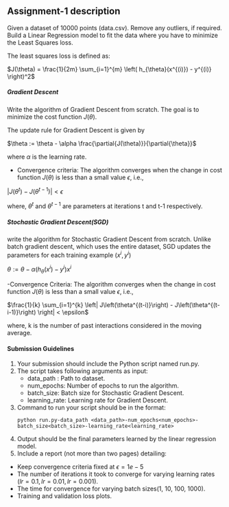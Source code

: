 ## Assignment-1 description 

Given a dataset of 10000 points (data.csv). 
Remove any outliers, if required. 
Build a Linear Regression model to fit the data where you have to minimize the Least Squares loss. 

The least squares loss is defined as:

$J(\theta) = \frac{1}{2m} \sum_{i=1}^{m} \left( h_{\theta}(x^{(i)}) - y^{(i)} \right)^2$

##### Gradient Descent 
Write the algorithm of Gradient Descent from scratch. The goal is to minimize the cost function $J(\theta)$.

The update rule for Gradient Descent is given by

$\theta := \theta - \alpha \frac{\partial{J(\theta)}}{\partial{\theta}}$

where $\alpha$ is the learning rate. 

- Convergence criteria: The algorithm converges when the change in cost function $J(\theta)$ is less than a small value $\epsilon$, i.e.,
  
$|J(\theta^{t})-J(\theta^{t-1})|<\epsilon$

where, $\theta^{t}$ and $\theta^{t-1}$ are parameters at iterations t and t-1 respectively.

##### Stochastic Gradient Descent(SGD)
write the algorithm for Stochastic Gradient Descent from scratch. 
Unlike batch gradient descent, which uses the entire dataset, SGD updates the parameters for each training example $(x^i,y^i)$

$\theta := \theta - \alpha(h_{\theta}(x^i)-y^i)x^i$

-Convergence Criteria: The algorithm converges when the change in cost function $J(\theta)$ is less than a small value $\epsilon$, i.e.,

 $\frac{1}{k} \sum_{i=1}^{k} \left| J\left(\theta^{(t-i)}\right) - J\left(\theta^{(t-i-1)}\right) \right| < \epsilon$

where, k is the number of past interactions considered in the moving average. 

#### Submission Guidelines
1. Your submission should include the Python script named run.py.
2. The script takes following arguments as input:
    - data_path : Path to dataset. 
    - num_epochs: Number of epochs to run the algorithm.
    - batch_size: Batch size for Stochastic Gradient Descent. 
    - learning_rate: Learning rate for Gradient Descent.
3. Command to run your script should be in the format:
    ```
    python run.py-data_path <data_path>-num_epochs<num_epochs>-batch_size<batch_size>-learning_rate<learning_rate>
    ```
4. Output should be the final parameters learned by the linear regression model. 
5. Include a report (not more than two pages) detailing:
- Keep convergence criteria fixed at $\epsilon = 1e-5$
- The number of iterations it took to converge for varying learning rates $(lr=0.1, lr=0.01, lr=0.001)$.
-  The time for convergence for varying batch sizes(1, 10, 100, 1000).
- Training and validation loss plots.
